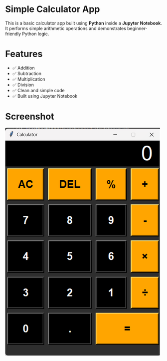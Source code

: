 # Simple Calculator App

This is a basic calculator app built using **Python** inside a **Jupyter Notebook**. It performs simple arithmetic operations and demonstrates beginner-friendly Python logic.

# Features

- ✅ Addition
- ✅ Subtraction
- ✅ Multiplication
- ✅ Division
- ✅ Clean and simple code
- ✅ Built using Jupyter Notebook

# Screenshot
  ![Calculator Screenshot](Calculator.png)
